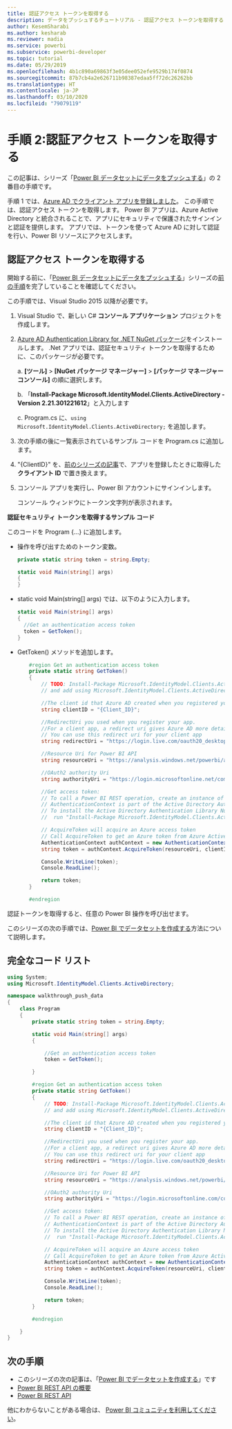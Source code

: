 ```yaml
---
title: 認証アクセス トークンを取得する
description: データをプッシュするチュートリアル - 認証アクセス トークンを取得する
author: KesemSharabi
ms.author: kesharab
ms.reviewer: madia
ms.service: powerbi
ms.subservice: powerbi-developer
ms.topic: tutorial
ms.date: 05/29/2019
ms.openlocfilehash: 4b1c890a69863f3e05dee052efe9529b174f0874
ms.sourcegitcommit: 87b7cb4a2e626711b98387edaa5ff72dc26262bb
ms.translationtype: HT
ms.contentlocale: ja-JP
ms.lasthandoff: 03/10/2020
ms.locfileid: "79079119"
---
```

# <a name="step-2-get-an-authentication-access-token"></a>手順 2:認証アクセス トークンを取得する

この記事は、シリーズ「[Power BI データセットにデータをプッシュする](walkthrough-push-data.md)」の 2 番目の手順です。

手順 1 では、[Azure AD でクライアント アプリを登録しました](../register-app.md)。 この手順では、認証アクセス トークンを取得します。 Power BI アプリは、Azure Active Directory と統合されることで、アプリにセキュリティで保護されたサインインと認証を提供します。 アプリでは、トークンを使って Azure AD に対して認証を行い、Power BI リソースにアクセスします。

## <a name="get-an-authentication-access-token"></a>認証アクセス トークンを取得する

開始する前に、「[Power BI データセットにデータをプッシュする](walkthrough-push-data.md)」シリーズの[前の手順](../register-app.md)を完了していることを確認してください。 

この手順では、Visual Studio 2015 以降が必要です。

1. Visual Studio で、新しい C# **コンソール アプリケーション** プロジェクトを作成します。

2. [Azure AD Authentication Library for .NET NuGet パッケージ](https://www.nuget.org/packages/Microsoft.IdentityModel.Clients.ActiveDirectory/2.22.302111727)をインストールします。 .Net アプリでは、認証セキュリティ トークンを取得するために、このパッケージが必要です。 

     a. **[ツール]**  >  **[NuGet パッケージ マネージャー]**  >  **[パッケージ マネージャー コンソール]** の順に選択します。

     b. 「**Install-Package Microsoft.IdentityModel.Clients.ActiveDirectory -Version 2.21.301221612**」と入力します

     c. Program.cs に、`using Microsoft.IdentityModel.Clients.ActiveDirectory;` を追加します。

3. 次の手順の後に一覧表示されているサンプル コードを Program.cs に追加します。

4. "{ClientID}" を、[前のシリーズの記事](../register-app.md)で、アプリを登録したときに取得した**クライアント ID** で置き換えます。

5. コンソール アプリを実行し、Power BI アカウントにサインインします。 

   コンソール ウィンドウにトークン文字列が表示されます。

**認証セキュリティ トークンを取得するサンプル コード**

このコードを Program {...} に追加します。

* 操作を呼び出すためのトークン変数。 
  
  ```csharp
  private static string token = string.Empty;
  
  static void Main(string[] args)
  {
  }
  ```
* static void Main(string[] args) では、以下のように入力します。
  
  ```csharp
  static void Main(string[] args)
  {
    //Get an authentication access token
    token = GetToken();
  }
  ```
* GetToken() メソッドを追加します。

```csharp
       #region Get an authentication access token
       private static string GetToken()
       {
           // TODO: Install-Package Microsoft.IdentityModel.Clients.ActiveDirectory -Version 2.21.301221612
           // and add using Microsoft.IdentityModel.Clients.ActiveDirectory

           //The client id that Azure AD created when you registered your client app.
           string clientID = "{Client_ID}";

           //RedirectUri you used when you register your app.
           //For a client app, a redirect uri gives Azure AD more details on the application that it will authenticate.
           // You can use this redirect uri for your client app
           string redirectUri = "https://login.live.com/oauth20_desktop.srf";

           //Resource Uri for Power BI API
           string resourceUri = "https://analysis.windows.net/powerbi/api";

           //OAuth2 authority Uri
           string authorityUri = "https://login.microsoftonline.net/common/";

           //Get access token:
           // To call a Power BI REST operation, create an instance of AuthenticationContext and call AcquireToken
           // AuthenticationContext is part of the Active Directory Authentication Library NuGet package
           // To install the Active Directory Authentication Library NuGet package in Visual Studio,
           //  run "Install-Package Microsoft.IdentityModel.Clients.ActiveDirectory" from the nuget Package Manager Console.

           // AcquireToken will acquire an Azure access token
           // Call AcquireToken to get an Azure token from Azure Active Directory token issuance endpoint
           AuthenticationContext authContext = new AuthenticationContext(authorityUri);
           string token = authContext.AcquireToken(resourceUri, clientID, new Uri(redirectUri)).AccessToken;

           Console.WriteLine(token);
           Console.ReadLine();

           return token;
       }

       #endregion
```

認証トークンを取得すると、任意の Power BI 操作を呼び出せます。

このシリーズの次の手順では、[Power BI でデータセットを作成する](walkthrough-push-data-create-dataset.md)方法について説明します。


## <a name="complete-code-listing"></a>完全なコード リスト

```csharp
using System;
using Microsoft.IdentityModel.Clients.ActiveDirectory;

namespace walkthrough_push_data
{
    class Program
    {
        private static string token = string.Empty;

        static void Main(string[] args)
        {

            //Get an authentication access token
            token = GetToken();

        }

        #region Get an authentication access token
        private static string GetToken()
        {
            // TODO: Install-Package Microsoft.IdentityModel.Clients.ActiveDirectory -Version 2.21.301221612
            // and add using Microsoft.IdentityModel.Clients.ActiveDirectory

            //The client id that Azure AD created when you registered your client app.
            string clientID = "{Client_ID}";

            //RedirectUri you used when you register your app.
            //For a client app, a redirect uri gives Azure AD more details on the application that it will authenticate.
            // You can use this redirect uri for your client app
            string redirectUri = "https://login.live.com/oauth20_desktop.srf";

            //Resource Uri for Power BI API
            string resourceUri = "https://analysis.windows.net/powerbi/api";

            //OAuth2 authority Uri
            string authorityUri = "https://login.microsoftonline.com/common/";

            //Get access token:
            // To call a Power BI REST operation, create an instance of AuthenticationContext and call AcquireToken
            // AuthenticationContext is part of the Active Directory Authentication Library NuGet package
            // To install the Active Directory Authentication Library NuGet package in Visual Studio,
            //  run "Install-Package Microsoft.IdentityModel.Clients.ActiveDirectory" from the nuget Package Manager Console.

            // AcquireToken will acquire an Azure access token
            // Call AcquireToken to get an Azure token from Azure Active Directory token issuance endpoint
            AuthenticationContext authContext = new AuthenticationContext(authorityUri);
            string token = authContext.AcquireToken(resourceUri, clientID, new Uri(redirectUri)).AccessToken;

            Console.WriteLine(token);
            Console.ReadLine();

            return token;
        }

        #endregion

    }
}
```



## <a name="next-steps"></a>次の手順

* このシリーズの次の記事は、「[Power BI でデータセットを作成する](walkthrough-push-data-create-dataset.md)」です
* [Power BI REST API の概要](overview-of-power-bi-rest-api.md)  
* [Power BI REST API](https://docs.microsoft.com/rest/api/power-bi/)  

他にわからないことがある場合は、 [Power BI コミュニティを利用してください](https://community.powerbi.com/)。
